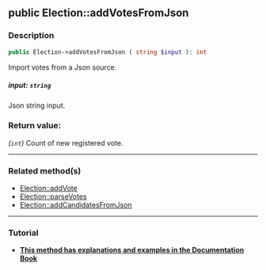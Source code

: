 ## public Election::addVotesFromJson

### Description    

```php
public Election->addVotesFromJson ( string $input ): int
```

Import votes from a Json source.
    

##### **input:** *```string```*   
Json string input.    


### Return value:   

*(```int```)* Count of new registered vote.


---------------------------------------

### Related method(s)      

* [Election::addVote](/Docs/MethodsReferences/Election%20Class/public%20Election--addVote.md)    
* [Election::parseVotes](/Docs/MethodsReferences/Election%20Class/public%20Election--parseVotes.md)    
* [Election::addCandidatesFromJson](/Docs/MethodsReferences/Election%20Class/public%20Election--addCandidatesFromJson.md)    

---------------------------------------

### Tutorial

* **[This method has explanations and examples in the Documentation Book](https://www.condorcet.io#/3.AsPhpLibrary/5.Votes/1.AddVotes)**    
